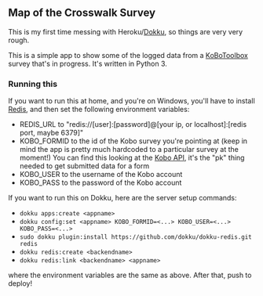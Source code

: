 ## Map of the Crosswalk Survey ##

This is my first time messing with Heroku/[Dokku](http://dokku.viewdocs.io/dokku/), so things are very very rough.

This is a simple app to show some of the logged data from a [KoBoToolbox](http://www.kobotoolbox.org/) survey that's in progress. It's written in Python 3.

### Running this ###
If you want to run this at home, and you're on Windows, you'll have to install [Redis](http://redis.io/), and then set the following environment variables:

* REDIS_URL to "redis://[user]:[password]@[your ip, or localhost]:[redis port, maybe 6379]"
* KOBO_FORMID to the id of the Kobo survey you're pointing at (keep in mind the app is pretty much hardcoded to a particular survey at the moment!) You can find this looking at the [Kobo API](https://kc.kobotoolbox.org/api/v1/data), it's the "pk" thing needed to get submitted data for a form
* KOBO_USER to the username of the Kobo account
* KOBO_PASS to the password of the Kobo account

If you want to run this on Dokku, here are the server setup commands:
* `dokku apps:create <appname>`
* `dokku config:set <appname> KOBO_FORMID=<...> KOBO_USER=<...> KOBO_PASS=<...>`
* `sudo dokku plugin:install https://github.com/dokku/dokku-redis.git redis`
* `dokku redis:create <backendname>`
* `dokku redis:link <backendname> <appname>`

where the environment variables are the same as above. After that, push to deploy!
